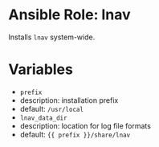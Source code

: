 # Ansible Role: lnav

Installs `lnav` system-wide. 

# Variables

- `prefix`
 - description: installation prefix
 - default: `/usr/local`
- `lnav_data_dir`
 - description: location for log file formats
 - default: `{{ prefix }}/share/lnav`

